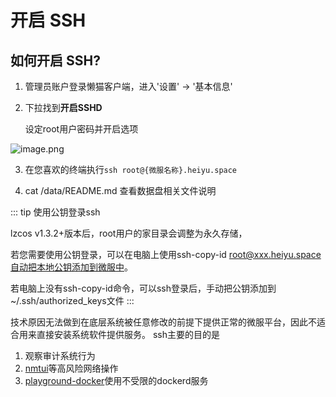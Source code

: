 # 开启 SSH

## 如何开启 SSH?

1. 管理员账户登录懒猫客户端，进入'设置' -> '基本信息'

2. 下拉找到**开启SSHD** 

   设定root用户密码并开启选项
   

![image.png](https://lzc-playground-1301583638.cos.ap-chengdu.myqcloud.com/guidelines/625/833cf476-1710-4320-a96b-3e780334d81a.png "image.png")


3. 在您喜欢的终端执行`ssh root@{微服名称}.heiyu.space`

4. cat /data/README.md 查看数据盘相关文件说明


::: tip 使用公钥登录ssh

lzcos v1.3.2+版本后，root用户的家目录会调整为永久存储，

若您需要使用公钥登录，可以在电脑上使用ssh-copy-id root@xxx.heiyu.space自动把本地公钥添加到微服中。

若电脑上没有ssh-copy-id命令，可以ssh登录后，手动把公钥添加到~/.ssh/authorized_keys文件
:::


技术原因无法做到在底层系统被任意修改的前提下提供正常的微服平台，因此不适合用来直接安装系统软件提供服务。
ssh主要的目的是

1. 观察审计系统行为
2. [nmtui](./network-config.md)等高风险网络操作
3. [playground-docker](./dockerd-support.md)使用不受限的dockerd服务
